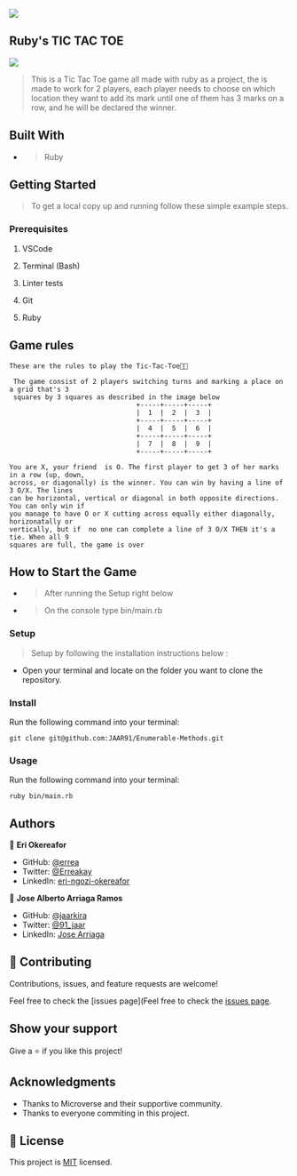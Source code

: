 ![](https://img.shields.io/badge/Microverse-blueviolet)

## Ruby's TIC TAC TOE

<img src="https://github.com/JAAR91/TIC-TAC-TOE/blob/feature/readme_game_instructions/lib/game_example.gif">


> This is a Tic Tac Toe game all made with ruby as a project, the is made to work for 2 players, each player needs to choose on which location they want to add its mark until one of them has 3 marks on a row, and he will be declared the winner.

## Built With

- >Ruby

## Getting Started

> To get a local copy up and running follow these simple example steps.

### Prerequisites

1. VSCode

2. Terminal (Bash)

3. Linter tests

4. Git

5. Ruby

## Game rules

```
These are the rules to play the Tic-Tac-Toe👋🤓

 The game consist of 2 players switching turns and marking a place on a grid that's 3 
 squares by 3 squares as described in the image below
                                +-----+-----+-----+
                                |  1  |  2  |  3  |
                                +-----+-----+-----+
                                |  4  |  5  |  6  |
                                +-----+-----+-----+
                                |  7  |  8  |  9  |
                                +-----+-----+-----+

You are X, your friend  is O. The first player to get 3 of her marks in a row (up, down, 
across, or diagonally) is the winner. You can win by having a line of  3 O/X. The lines 
can be horizontal, vertical or diagonal in both opposite directions. You can only win if 
you manage to have O or X cutting across equally either diagonally, horizonatally or 
vertically, but if  no one can complete a line of 3 O/X THEN it's a tie. When all 9 
squares are full, the game is over
```

## How to Start the Game

- >After running the Setup right below

- >On the console type bin/main.rb
  
### Setup

>Setup by  following the installation instructions below :
* Open your terminal and locate on the folder you want to clone the repository.

### Install

Run the following command into your terminal:

```console
git clone git@github.com:JAAR91/Enumerable-Methods.git
```

### Usage

Run the following command into your terminal:

```console
ruby bin/main.rb
```

## Authors

👤 **Eri Okereafor**

- GitHub: [@errea](https://github.com/errea)
- Twitter: [@Erreakay](https://twitter.com/Erreakay)
- LinkedIn: [eri-ngozi-okereafor](https://www.linkedin.com/in/eri-ngozi-okereafor/)

👤 **Jose Alberto Arriaga Ramos**

- GitHub: [@jaarkira](https://github.com/jaarkira )
- Twitter: [@91_jaar](https://twitter.com/91_jaar )
- LinkedIn: [Jose Arriaga](https://www.linkedin.com/in/jose-arriaga-63a851204/)

## 🤝 Contributing

Contributions, issues, and feature requests are welcome!

Feel free to check the [issues page](Feel free to check the [issues page](https://github.com/JAAR91/TIC-TAC-TOE/issues).

## Show your support

Give a ⭐️ if you like this project!

## Acknowledgments

- Thanks to Microverse and their supportive community.
- Thanks to everyone commiting in this project.

## 📝 License

This project is [MIT](./MIT.md) licensed.
